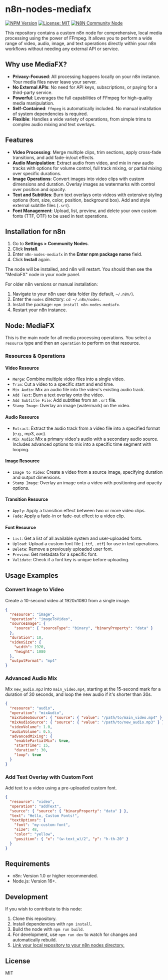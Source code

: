 # n8n-nodes-mediafx

[![NPM Version](https://img.shields.io/npm/v/n8n-nodes-mediafx?style=flat-square)](https://www.npmjs.com/package/n8n-nodes-mediafx)
[![License: MIT](https://img.shields.io/badge/License-MIT-yellow.svg?style=flat-square)](https://opensource.org/licenses/MIT)
[![N8N Community Node](https://img.shields.io/badge/n8n-community--node-blue.svg?style=flat-square)](https://n8n.io)

This repository contains a custom n8n node for comprehensive, local media processing using the power of FFmpeg. It allows you to perform a wide range of video, audio, image, and text operations directly within your n8n workflows without needing any external API or service.

<!-- Optional: Add a GIF of the node in action here -->
<!-- <p align="center"><img src="link/to/your/demo.gif" alt="MediaFX Node Demo"></p> -->

## Why use MediaFX?

-   **Privacy-Focused**: All processing happens locally on your n8n instance. Your media files never leave your server.
-   **No External APIs**: No need for API keys, subscriptions, or paying for a third-party service.
-   **Powerful**: Leverages the full capabilities of FFmpeg for high-quality media manipulation.
-   **Self-Contained**: `ffmpeg` is automatically included. No manual installation of system dependencies is required.
-   **Flexible**: Handles a wide variety of operations, from simple trims to complex audio mixing and text overlays.

## Features

-   **Video Processing**: Merge multiple clips, trim sections, apply cross-fade transitions, and add fade-in/out effects.
-   **Audio Manipulation**: Extract audio from video, and mix in new audio tracks with options for volume control, full track mixing, or partial mixing over specific durations.
-   **Image Operations**: Convert images into video clips with custom dimensions and duration. Overlay images as watermarks with control over position and opacity.
-   **Text and Subtitles**: Burn text overlays onto videos with extensive styling options (font, size, color, position, background box). Add and style external subtitle files (`.srt`).
-   **Font Management**: Upload, list, preview, and delete your own custom fonts (TTF, OTF) to be used in text operations.

## Installation for n8n

1.  Go to **Settings > Community Nodes**.
2.  Click **Install**.
3.  Enter `n8n-nodes-mediafx` in the **Enter npm package name** field.
4.  Click **Install** again.

The node will be installed, and n8n will restart. You should then see the "MediaFX" node in your node panel.

For older n8n versions or manual installation:

1.  Navigate to your n8n user data folder (by default, `~/.n8n/`).
2.  Enter the `nodes` directory: `cd ~/.n8n/nodes`.
3.  Install the package: `npm install n8n-nodes-mediafx`.
4.  Restart your n8n instance.

## Node: MediaFX

This is the main node for all media processing operations. You select a `resource` type and then an `operation` to perform on that resource.

### Resources & Operations

#### **Video** Resource
-   `Merge`: Combine multiple video files into a single video.
-   `Trim`: Cut a video to a specific start and end time.
-   `Mix Audio`: Mix an audio file into the video's existing audio track.
-   `Add Text`: Burn a text overlay onto the video.
-   `Add Subtitle File`: Add subtitles from an `.srt` file.
-   `Stamp Image`: Overlay an image (watermark) on the video.

#### **Audio** Resource
-   `Extract`: Extract the audio track from a video file into a specified format (e.g., mp3, aac).
-   `Mix Audio`: Mix a primary video's audio with a secondary audio source. Includes advanced options to mix into a specific time segment with looping.

#### **Image** Resource
-   `Image to Video`: Create a video from a source image, specifying duration and output dimensions.
-   `Stamp Image`: Overlay an image onto a video with positioning and opacity options.

#### **Transition** Resource
-   `Apply`: Apply a transition effect between two or more video clips.
-   `Fade`: Apply a fade-in or fade-out effect to a video clip.

#### **Font** Resource
-   `List`: Get a list of all available system and user-uploaded fonts.
-   `Upload`: Upload a custom font file (`.ttf`, `.otf`) for use in text operations.
-   `Delete`: Remove a previously uploaded user font.
-   `Preview`: Get metadata for a specific font.
-   `Validate`: Check if a font key is unique before uploading.

## Usage Examples

### Convert Image to Video
Create a 10-second video at 1920x1080 from a single image.

```json
{
  "resource": "image",
  "operation": "imageToVideo",
  "sourceImage": {
    "source": { "sourceType": "binary", "binaryProperty": "data" }
  },
  "duration": 10,
  "videoSize": {
    "width": 1920,
    "height": 1080
  },
  "outputFormat": "mp4"
}
```

### Advanced Audio Mix
Mix `new_audio.mp3` into `main_video.mp4`, starting at the 15-second mark for a duration of 30 seconds, and loop the new audio if it's shorter than 30s.

```json
{
  "resource": "audio",
  "operation": "mixAudio",
  "mixVideoSource": { "source": { "value": "/path/to/main_video.mp4" } },
  "mixAudioSource": { "source": { "value": "/path/to/new_audio.mp3" } },
  "videoVolume": 1.0,
  "audioVolume": 0.5,
  "advancedMixing": {
    "enablePartialMix": true,
    "startTime": 15,
    "duration": 30,
    "loop": true
  }
}
```

### Add Text Overlay with Custom Font
Add text to a video using a pre-uploaded custom font.

```json
{
  "resource": "video",
  "operation": "addText",
  "source": { "source": { "binaryProperty": "data" } },
  "text": "Hello, Custom Fonts!",
  "textOptions": {
    "font": "my-custom-font",
    "size": 48,
    "color": "yellow",
    "position": { "x": "(w-text_w)/2", "y": "h-th-20" }
  }
}
```

## Requirements

-   n8n: Version 1.0 or higher recommended.
-   Node.js: Version 16+.

## Development

If you wish to contribute to this node:

1. Clone this repository.
2. Install dependencies with `npm install`.
3. Build the node with `npm run build`.
4. For development, use `npm run dev` to watch for changes and automatically rebuild.
5. [Link your local repository to your n8n nodes directory.](https://docs.n8n.io/integrations/creating-nodes/test-node/#linking-the-node)

## License

MIT
